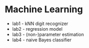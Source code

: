 # Machine Learning

- lab1 - kNN digit recognizer
- lab2 - regression model
- lab3 - (non-)parameter estimation
- lab4 - naive Bayes classifier